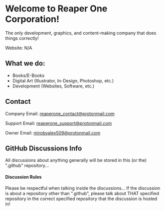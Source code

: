 # Welcome to Reaper One Corporation!
The only development, graphics, and content-making company that does things correctly!

Website: N/A

## What we do:
- Books/E-Books
- Digital Art (Illustrator, In-Design, Photoshop, etc.)
- Development (Websites, Software, etc.)

## Contact
Company Email: reaperone_contact@protonmail.com

Support Email: reaperone_support@protonmail.com

Owner Email: mirobyalex509@protonmail.com

## GitHub Discussions Info
All discussions about anything generally will be stored in this (or the) ".github" repository...

#### Discussion Rules
Please be respectful when talking inside the discussions... If the discussion is about a repository other than ".github", please talk about THAT specified repository in the correct specified repository that the discussion is hosted in!
